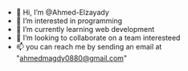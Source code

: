 - 👋 Hi, I’m @Ahmed-Elzayady
- 👀 I’m interested in programming
- 🌱 I’m currently learning web development
- 💞️ I’m looking to collaborate on a team interesteed
- 📫 you can reach me by sending an email at "ahmedmagdy0880@gmail.com"

<!---
Ahmed-Elzayady/Ahmed-Elzayady is a ✨ special ✨ repository because its `README.md` (this file) appears on your GitHub profile.
You can click the Preview link to take a look at your changes.
--->
